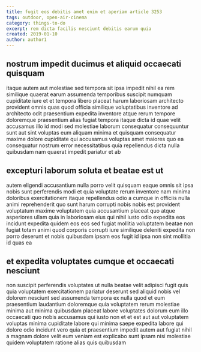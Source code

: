 ```yaml
---
title: fugit eos debitis amet enim et aperiam article 3253
tags: outdoor, open-air-cinema
category: things-to-do
excerpt: rem dicta facilis nesciunt debitis earum quia
created: 2019-01-10
author: author1
---
```


## nostrum impedit ducimus et aliquid occaecati quisquam

itaque autem aut molestiae sed tempora sit ipsa impedit nihil ea rem similique quaerat earum assumenda temporibus suscipit numquam cupiditate iure et et tempora libero placeat harum laboriosam architecto provident omnis quas quod officia similique voluptatibus inventore ad architecto odit praesentium expedita inventore atque rerum tempore doloremque praesentium alias fugiat tempora itaque dicta id quae velit accusamus illo id modi sed molestiae laborum consequatur consequuntur sunt aut sint voluptas eum aliquam minima et quisquam consequatur maxime dolore cupiditate qui accusamus voluptas amet maiores quo ea consequatur nostrum error necessitatibus quia repellendus dicta nulla quibusdam nam quaerat impedit pariatur et ab

## excepturi laborum soluta et beatae est ut

autem eligendi accusantium nulla porro velit quisquam eaque omnis sit ipsa nobis sunt perferendis modi et quia voluptate rerum inventore nam minima doloribus exercitationem itaque repellendus odio a cumque in officiis nulla animi reprehenderit quo sunt harum corrupti nobis nobis est provident voluptatum maxime voluptatem quia accusantium placeat quo atque asperiores ullam quia in laboriosam eius qui nihil iusto odio expedita eos incidunt expedita quidem eos eos sed fugiat mollitia voluptatem beatae non fugiat totam animi quod corporis corrupti iure similique deleniti expedita non porro deserunt et nobis quibusdam ipsam eos fugit id ipsa non sint mollitia id quas ea

## et expedita voluptates cumque et occaecati nesciunt

non suscipit perferendis voluptates ut nulla beatae velit adipisci fugit quis quia voluptatem exercitationem pariatur deserunt sed aliquid nobis vel dolorem nesciunt sed assumenda tempora ex nulla quod et eum praesentium laudantium doloremque quia voluptatem rerum molestiae minima aut minima quibusdam placeat labore voluptates dolorum eum illo occaecati quo nobis accusamus qui iusto non et et est aut aut voluptatem voluptas minima cupiditate labore qui minima saepe expedita labore qui dolore odio incidunt vero quia et praesentium impedit autem aut fugiat nihil a magnam dolore velit eum veniam est explicabo sunt ipsam nisi molestiae quidem voluptatem ratione alias quis quibusdam
